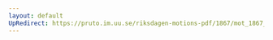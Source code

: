 ```yaml
---
layout: default
UpRedirect: https://pruto.im.uu.se/riksdagen-motions-pdf/1867/mot_1867__ak__256/mot_1867__ak__256-001.pdf
---
```

